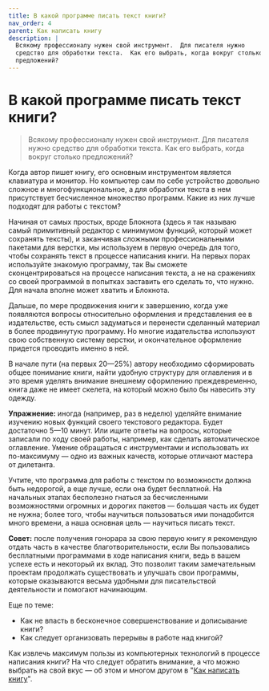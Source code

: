 ```yaml
---
title: В какой программе писать текст книги?
nav_order: 4
parent: Как написать книгу
description: |
  Всякому профессионалу нужен свой инструмент.  Для писателя нужно
  средство для обработки текста.  Как его выбрать, когда вокруг столько
  предложений?
---
```


# В какой программе писать текст книги?

> Всякому профессионалу нужен свой инструмент.  Для писателя нужно
> средство для обработки текста.  Как его выбрать, когда вокруг
> столько предложений?

Когда автор пишет книгу, его основным инструментом является клавиатура
и монитор.  Но компьютер сам по себе устройство довольно сложное и
многофункциональное, а для обработки текста в нем присутствует
бесчисленное множество программ.  Какие из них лучше подходят для
работы с текстом?

Начиная от самых простых, вроде Блокнота (здесь я так называю самый
примитивный редактор с минимумом функций, который может сохранять
тексты), и заканчивая сложными профессиональными пакетами для верстки,
мы используем в первую очередь для того, чтобы сохранять текст в
процессе написания книги.  На первых порах используйте знакомую
программу, так Вы сможете сконцентрироваться на процессе написания
текста, а не на сражениях со своей программой в попытках заставить его
сделать то, что нужно.  Для начала вполне может хватить и Блокнота.

Дальше, по мере продвижения книги к завершению, когда уже появляются
вопросы относительно оформления и представления ее в издательстве,
есть смысл задуматься и перенести сделанный материал в более
продвинутую программу.  Но многие издательства используют свою
собственную систему верстки, и окончательное оформление придется
проводить именно в ней.

В начале пути (на первых 20—25%) автору необходимо сформировать общее
понимание книги, найти удобную структуру для оглавления и в это время
уделять внимание внешнему оформлению преждевременно, книга даже
не имеет скелета, на который можно было бы навесить эту одежду.

**Упражнение:** иногда (например, раз в неделю) уделяйте внимание изучению
новых функций своего текстового редактора.  Будет достаточно 5—10
минут.  Или ищите ответы на вопросы, которые записали по ходу своей
работы, например, как сделать автоматическое оглавление.  Умение
обращаться с инструментами и использовать их по-максимуму — одно из
важных качеств, которые отличают мастера от дилетанта.

Учтите, что программа для работы с текстом по возможности должна быть
недорогой, а еще лучше, если она будет бесплатной.  На начальных
этапах бесполезно гнаться за бесчисленными возможностями огромных и
дорогих пакетов — большая часть их будет не нужна; более того, чтобы
научиться пользоваться ими понадобится много времени, а наша основная
цель — научиться писать текст.

**Совет:** после получения гонорара за свою первую книгу я рекомендую
отдать часть в качестве благотворительности, если Вы пользовались
бесплатными программами в ходе написания книги, ведь в вашем успехе
есть и некоторый их вклад.  Это позволит таким замечательным проектам
продолжать существовать и улучшать свои программы, которые оказываются
весьма удобными для писательствой деятельности и помогают начинающим.

Еще по теме:

- Как не впасть в бесконечное совершенствование и дописывание книги?
- Как следует организовать перерывы в работе над книгой?

Как извлечь максимум пользы из компьютерных технологий в процессе
написания книги?  На что следует обратить внимание, а что можно
выбрать на свой вкус — об этом и многом другом в
"[Как написать книгу](https://www.litres.ru/konstantin-morenko/kak-napisat-knigu/)".
